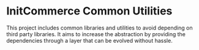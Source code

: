 # InitCommerce Common Utilities

This project includes common libraries and utilities to avoid depending on
third party libraries. It aims to increase the abstraction by providing the
dependencies through a layer that can be evolved without hassle.
